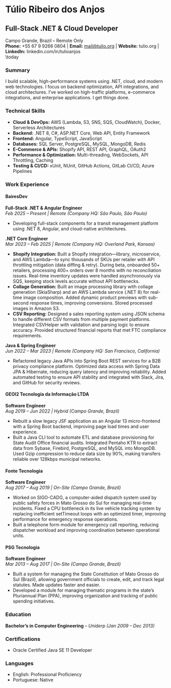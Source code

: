 # Túlio Ribeiro dos Anjos  

## **Full-Stack .NET & Cloud Developer**  
Campo Grande, Brazil – Remote Only  
**Phone:** +55 67 9 9266 0804 | **Email:** mail@tulio.org | **Website:** tulio.org | **LinkedIn:** linkedin.com/in/tulioanjos  
\today  

### **Summary**  
I build scalable, high-performance systems using .NET, cloud, and modern web technologies. I focus on backend optimization, API integrations, and cloud architectures. I’ve worked on high-traffic platforms, e-commerce integrations, and enterprise applications. I get things done.  

### **Technical Skills**  
- **Cloud & DevOps:** AWS (Lambda, S3, SNS, SQS, CloudWatch), Docker, Serverless Architectures  
- **Backend:** .NET 8, C#, ASP.NET Core, Web API, Entity Framework  
- **Frontend:** Angular, TypeScript, JavaScript  
- **Databases:** SQL Server, PostgreSQL, MySQL, MongoDB, Redis  
- **E-Commerce & APIs:** Shopify API, REST API, GraphQL, OAuth2  
- **Performance & Optimization:** Multi-threading, WebSockets, API Throttling, Caching  
- **Testing & CI/CD:** xUnit, NUnit, GitHub Actions, GitLab CI/CD, Azure Pipelines  

### **Work Experience**  

#### **BairesDev**  
**Full-Stack .NET & Angular Engineer**  
*Feb 2025 – Present | Remote (Company HQ: São Paulo, São Paulo)*  
- Developing full-stack components for a transit management platform using .NET 8, Angular, and cloud-native architectures.  

**.NET Core Engineer**  
*Mar 2023 – Feb 2025 | Remote (Company HQ: Overland Park, Kansas)*  
- **Shopify Integration:** Built a Shopify integration—library, microservice, and AWS Lambda—to sync thousands of SKUs per retailer with API throttling mitigation (data diffing & retry). During beta, onboarded 50+ retailers, processing 400+ orders over 8 months with no reconciliation issues. Real-time inventory updates were handled asynchronously via SQS, keeping stock levels accurate without API bottlenecks.  
- **Collage Generation:** Built an image processing library with collage generation (SkiaSharp) and an AWS Lambda service (.NET 8) for real-time image composition. Added dynamic product previews with sub-second response times, improving conversions. Stored processed images in Amazon S3.  
- **CSV Reporting:** Designed a sales reporting system using JSON schema to handle different CSV formats from multiple payment platforms. Integrated CSVHelper with validation and parsing logic to ensure accuracy. Provided structured financial reports that met FTC compliance requirements.  

**Java & Spring Engineer**  
*Jun 2022 – Mar 2023 | Remote (Company HQ: San Francisco, California)*  
- Refactored legacy Java APIs into Spring Boot REST services for a B2B privacy compliance platform. Optimized data access with Spring Data JPA & Hibernate, reducing query latency and improving reliability. Added automated testing to ensure API stability and integrated with Slack, Jira, and GitHub for security reviews.  

#### **GEOI2 Tecnologia da Informação LTDA**  
**Software Engineer**  
*Aug 2019 – Jun 2022 | Hybrid (Campo Grande, Brazil)*  
- Rebuilt a slow legacy JSF application as an Angular 13 micro-frontend with a Spring Boot backend, improving page load times and user experience.  
- Built a Java CLI tool to automate ETL and database provisioning for State Audit Office financial audits. Integrated Pentaho KTR to extract data from Sybase, Firebird, PostgreSQL, and MySQL into MongoDB. Used Gzip compression to reduce data size by 90%, making transfers reliable over 128kbps municipal networks.  

#### **Fonte Tecnologia**  
**Software Engineer**  
*Aug 2017 – Aug 2019 | On-Site (Campo Grande, Brazil)*  
- Worked on SIGO-CADG, a computer-aided dispatch system used by public safety forces in Mato Grosso do Sul for managing real-time incidents. Fixed a CPU bottleneck in its live vehicle tracking system by replacing inefficient setTimeout loops with an optimized timer, improving performance for emergency response operations.  
- Built a telephone form module for emergency call reporting, reducing dispatcher workload and improving coordination between operational units.  

#### **PSG Tecnologia**  
**Software Engineer**  
*Mar 2013 – Aug 2017 | On-Site (Campo Grande, Brazil)*  
- Built a system for managing the State Constitution of Mato Grosso do Sul (Brazil), allowing government officials to create, edit, and track legal statutes. Made updates faster and easier.  
- Developed a module for managing thematic programs in the state’s Pluriannual Plan (PPA), improving organization and tracking of public spending initiatives.  

### **Education**  
**Bachelor’s in Computer Engineering** – *Uniderp (Jan 2009 – Dec 2013)*  

### **Certifications**  
- Oracle Certified Java SE 11 Developer  

### **Languages**  
- English: Professional Proficiency  
- Portuguese: Native  
